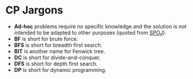 # CP Jargons

- **Ad-hoc** problems require no specific knowledge and the solution is not intended to be adapted to other purposes (quoted from [SPOJ](https://www.spoj.com/problems/tag/ad-hoc-1)).
- **BF** is short for brute force.
- **BFS** is short for breadth first search.
- **BIT** is another name for Fenwick tree.
- **DC** is short for divide-and-conquer.
- **DFS** is short for depth first search.
- **DP** is short for dynamic programming.
